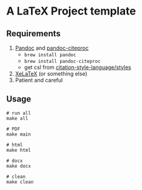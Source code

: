 # A LaTeX Project template

## Requirements

1. [Pandoc](https://github.com/jgm/pandoc) and [pandoc-citeproc](https://github.com/jgm/pandoc-citeproc)
    - `brew install pandoc`
    - `brew install pandoc-citeproc`
    - get csl from [citation-style-language/styles](https://github.com/citation-style-language/styles)
2. [XeLaTeX](http://xetex.sourceforge.net) (or something else)
3. Patient and careful

## Usage

```shell
# run all
make all

# PDF
make main

# html
make html

# docx
make docx

# clean
make clean
```
